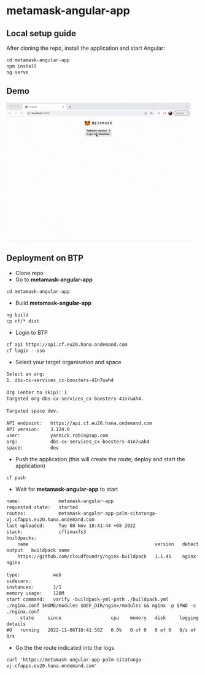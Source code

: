 # metamask-angular-app

## Local setup guide
After cloning the repo, install the application and start Angular:
```
cd metamask-angular-app
npm install
ng serve
```

## Demo

![metamask-ng-demo](metamask-ng-demo.gif)

## Deployment on BTP
- Clone repo
- Go to **metamask-angular-app**
```
cd metamask-angular-app
```
- Build **metamask-angular-app**
```
ng build
cp cf/* dist
```
- Login to BTP
```
cf api https://api.cf.eu20.hana.ondemand.com
cf login --sso
```
- Select your target organisation and space
```
Select an org:
1. dbs-cx-services_cx-boosters-41n7uah4

Org (enter to skip): 1
Targeted org dbs-cx-services_cx-boosters-41n7uah4.

Targeted space dev.

API endpoint:   https://api.cf.eu20.hana.ondemand.com
API version:    3.124.0
user:           yannick.robin@sap.com
org:            dbs-cx-services_cx-boosters-41n7uah4
space:          dev
```
- Push the application (this will create the route, deploy and start the application)
```
cf push
```
- Wait for **metamask-angular-app** to start
```
name:              metamask-angular-app
requested state:   started
routes:            metamask-angular-app-palm-sitatunga-vj.cfapps.eu20.hana.ondemand.com
last uploaded:     Tue 08 Nov 18:41:44 +08 2022
stack:             cflinuxfs3
buildpacks:
	name                                              version   detect output   buildpack name
	https://github.com/cloudfoundry/nginx-buildpack   1.1.45    nginx           nginx

type:            web
sidecars:
instances:       1/1
memory usage:    128M
start command:   varify -buildpack-yml-path ./buildpack.yml ./nginx.conf $HOME/modules $DEP_DIR/nginx/modules && nginx -p $PWD -c ./nginx.conf
     state     since                  cpu    memory   disk     logging      details
#0   running   2022-11-08T10:41:58Z   0.0%   0 of 0   0 of 0   0/s of 0/s
```
- Go the the route indicated into the logs
```
curl 'https://metamask-angular-app-palm-sitatunga-vj.cfapps.eu20.hana.ondemand.com'
```
